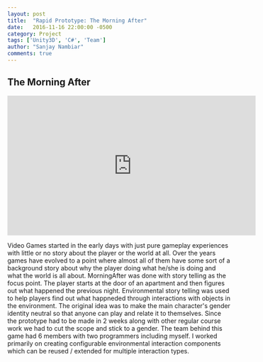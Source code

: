 ```yaml
---
layout: post
title:  "Rapid Prototype: The Morning After"
date:   2016-11-16 22:00:00 -0500
category: Project
tags: ['Unity3D', 'C#', 'Team']
author: "Sanjay Nambiar"
comments: true
---
```


## The Morning After

<div class='embed-container'>
	<iframe width="560" height="315" src="https://www.youtube.com/embed/ia-tO6W9E9k" frameborder="0" allowfullscreen></iframe>
</div>

Video Games started in the early days with just pure gameplay experiences with little or no story about the player or the world at all. Over
the years games have evolved to a point where almost all of them have some sort of a background story about why the player doing what he/she
is doing and what the world is all about. MorningAfter was done with story telling as the focus point. The player starts at the door of an
apartment and then figures out what happened the previous night. Environmental story telling was used to help players find out what happneded
through interactions with objects in the environment. The original idea was to make the main character's gender identity neutral so that anyone
can play and relate it to themselves. Since the prototype had to be made in 2 weeks along with other regular course work we had to cut the scope
and stick to a gender. The team behind this game had 6 members with two programmers including myself. I worked primarily on creating configurable
environmental interaction components which can be reused / extended for multiple interaction types.